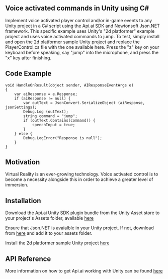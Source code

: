 ## Voice activated commands in Unity using C#

Implement voice activated player control and/or in-game events to any Unity project in a C# script using the Api.ai SDK and Newtonsoft Json.NET framework. This specific example uses Unity's "2d platformer" example project and uses voice activated commands to jump. To test, simply install and open the 2d platformer sample Unity project and replace the PlayerControl.cs file with the one available here. Press the "z" key on your keyboard before speaking, say "jump" into the microphone, and press the "x" key after finishing.

## Code Example

	void HandleOnResult(object sender, AIResponseEventArgs e)
	{
		var aiResponse = e.Response;
		if (aiResponse != null) {
			var outText = JsonConvert.SerializeObject (aiResponse, jsonSettings);
			Debug.Log (outText);
			string command = "jump";
			if (outText.Contains(command)) {
				speechInput = true;
			}
		} else {
			Debug.LogError("Response is null");
		}
	}

## Motivation

Virtual Reality is an ever-growing technology. Voice activated control is to become a necessity alongside this in order to achieve a greater level of immersion.

## Installation

Download the Api.ai Unity SDK plugin bundle from the Unity Asset store to your project's Assets folder, available [here](https://www.assetstore.unity3d.com/en/#!/content/31498)

Ensure that Json.NET is avaialble in your Unity project. If not, download from [here](http://www.newtonsoft.com/json) and add it to your assets folder.

Install the 2d platformer sample Unity project [here](https://www.assetstore.unity3d.com/en/#!/content/11228)

## API Reference

More information on how to get Api.ai working with Unity can be found [here](https://github.com/api-ai/api-ai-unity)